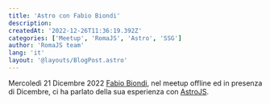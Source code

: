 ```yaml
---
title: 'Astro con Fabio Biondi'
description:
createdAt: '2022-12-26T11:36:19.392Z'
categories: ['Meetup', 'RomaJS', 'Astro', 'SSG']
author: 'RomaJS team'
lang: 'it'
layout: '@layouts/BlogPost.astro'
---
```


Mercoledì 21 Dicembre 2022 [Fabio Biondi](https://it.linkedin.com/in/fabiobiondi), nel meetup
offline ed in presenza di Dicembre, ci ha parlato della sua esperienza con [AstroJS](https://astro.build/).
